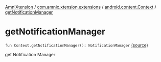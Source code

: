 [AmniXtension](../../index.md) / [com.amnix.xtension.extensions](../index.md) / [android.content.Context](index.md) / [getNotificationManager](./get-notification-manager.md)

# getNotificationManager

`fun Context.getNotificationManager(): NotificationManager` [(source)](https://github.com/AmniX/AmniXTension/tree/master/AmniXtension/src/main/java/com/amnix/xtension/extensions/ContextExtension.kt#L615)

get Notification Manager

